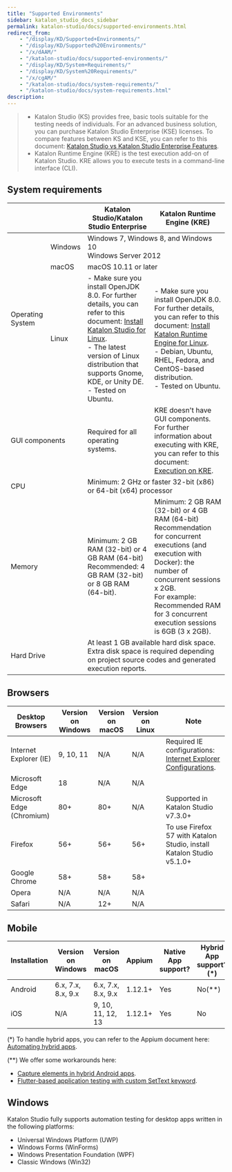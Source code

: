 ```yaml
---
title: "Supported Environments"
sidebar: katalon_studio_docs_sidebar
permalink: katalon-studio/docs/supported-environments.html
redirect_from:
    - "/display/KD/Supported+Environments/"
    - "/display/KD/Supported%20Environments/"
    - "/x/dAAM/"
    - "/katalon-studio/docs/supported-environments/"
    - "/display/KD/System+Requirements/"
    - "/display/KD/System%20Requirements/"
    - "/x/cgAM/"
    - "/katalon-studio/docs/system-requirements/"
    - "/katalon-studio/docs/system-requirements.html"
description:
---
```



> * Katalon Studio (KS) provides free, basic tools suitable for the testing needs of individuals. For an advanced business solution, you can purchase Katalon Studio Enterprise (KSE) licenses. To compare features between KS and KSE, you can refer to this document: [Katalon Studio vs Katalon Studio Enterprise Features](https://docs.katalon.com/katalon-studio/docs/katalon-studio-vs-katalon-studio-enterprise.html). 
> * Katalon Runtime Engine (KRE) is the test execution add-on of Katalon Studio. KRE allows you to execute tests in a command-line interface (CLI).

## System requirements

<table>
<thead>
  <tr>
    <th> </th>
    <th></th>
    <th>Katalon Studio/Katalon Studio Enterprise</th>
    <th>Katalon Runtime Engine (KRE)</th>
  </tr>
</thead>
<tbody>
  <tr>
    <td rowspan="3">Operating System</td>
    <td>Windows</td>
    <td colspan="2">Windows 7, Windows 8, and Windows 10<br>Windows Server 2012</td>
  </tr>
  <tr>
    <td>macOS</td>
    <td colspan="2">macOS 10.11 or later</td>
  </tr>
  <tr>
    <td>Linux</td>
    <td>- Make sure you install OpenJDK 8.0. For further details, you can refer to this document: <a href="https://docs.katalon.com/katalon-studio/docs/katalon-studio-gui-beta-for-linux.html#install-katalon-studio-for-linux" target="_blank" rel="noopener noreferrer">Install Katalon Studio for Linux</a>.<br>- The latest version of Linux distribution that supports Gnome, KDE, or Unity DE. <br>- Tested on Ubuntu.<br></td>
    <td>- Make sure you install OpenJDK 8.0.<br>For further details, you can refer to this document: <a href="https://docs.katalon.com/katalon-studio/docs/katalon-studio-gui-beta-for-linux.html#install-katalon-studio-for-linux" target="_blank" rel="noopener noreferrer">Install Katalon Runtime Engine for Linux</a>.<br>- Debian, Ubuntu, RHEL, Fedora, and CentOS-based distribution. <br>- Tested on Ubuntu.<br></td>
  </tr>
  <tr>
    <td colspan="2">GUI components</td>
    <td>Required for all operating systems.</td>
    <td>KRE doesn't have GUI components. For further information about executing with KRE, you can refer to this document: <a href="https://docs.katalon.com/katalon-studio/docs/console-mode-execution.html#command-builder" target="_blank" rel="noopener noreferrer">Execution on KRE</a>.</td>
  </tr>
  <tr>
    <td colspan="2">CPU</td>
    <td colspan="2">Minimum: 2 GHz or faster 32-bit (x86) or 64-bit (x64) processor</td>
  </tr>
  <tr>
    <td colspan="2">Memory</td>
    <td>Minimum: 2 GB RAM (32-bit) or 4 GB RAM (64-bit)<br>Recommended: 4 GB RAM (32-bit) or 8 GB RAM (64-bit).</td>
    <td>Minimum: 2 GB RAM (32-bit) or 4 GB RAM (64-bit)<br>Recommendation for concurrent executions (and execution with Docker): the number of concurrent sessions x 2GB.<br>For example: Recommended RAM for 3 concurrent execution sessions is 6GB (3 x 2GB).</td>
  </tr>
  <tr>
    <td colspan="2">Hard Drive</td>
    <td colspan="2">At least 1 GB available hard disk space. Extra disk space is required depending on project source codes and generated execution reports.</td>
  </tr>
</tbody>
</table>

## Browsers

<table>
<thead>
  <tr>
    <th>Desktop Browsers</th>
    <th>Version on Windows</th>
    <th>Version on macOS</th>
    <th>Version on Linux</th>
    <th>Note</th>
  </tr>
</thead>
<tbody>
  <tr>
    <td>Internet Explorer (IE)</td>
    <td>9, 10, 11</td>
    <td>N/A</td>
    <td>N/A</td>
    <td>Required IE configurations: <a href="https://docs.katalon.com/katalon-studio/docs/internet-explorer-configurations.html" target="_blank" rel="noopener noreferrer">Internet Explorer Configurations</a>.</td>
  </tr>
  <tr>
    <td>Microsoft Edge</td>
    <td>18</td>
    <td>N/A</td>
    <td>N/A</td>
    <td></td>
  </tr>
  <tr>
    <td>Microsoft Edge (Chromium)</td>
    <td>80+</td>
    <td>80+</td>
    <td>N/A</td>
    <td>Supported in Katalon Studio v7.3.0+</td>
  </tr>
  <tr>
    <td>Firefox</td>
    <td>56+</td>
    <td>56+</td>
    <td>56+</td>
    <td>To use Firefox 57 with Katalon Studio, install Katalon Studio v5.1.0+</td>
  </tr>
  <tr>
    <td>Google Chrome</td>
    <td>58+</td>
    <td>58+</td>
    <td>58+</td>
    <td></td>
  </tr>
  <tr>
    <td>Opera</td>
    <td>N/A</td>
    <td>N/A</td>
    <td>N/A</td>
    <td></td>
  </tr>
  <tr>
    <td>Safari</td>
    <td>N/A</td>
    <td>12+</td>
    <td>N/A</td>
    <td></td>
  </tr>
</tbody>
</table>

## Mobile

<table>
<thead>
  <tr>
    <th>Installation</th>
    <th>Version on Windows</th>
    <th>Version on macOS</th>
    <th>Appium</th>
    <th>Native App support?</th>
    <th>Hybrid App support?(*)</th>
    <th>Mobile Browser support</th>
    <th>Xcode</th>
  </tr>
</thead>
<tbody>
  <tr>
    <td>Android</td>
    <td>6.x, 7.x, 8.x, 9.x</td>
    <td>6.x, 7.x, 8.x, 9.x</td>
    <td>1.12.1+</td>
    <td>Yes</td>
    <td>No(**)</td>
    <td>Yes</td>
    <td>N/A</td>
  </tr>
  <tr>
    <td>iOS</td>
    <td>N/A</td>
    <td>9, 10, 11, 12, 13</td>
    <td>1.12.1+</td>
    <td>Yes</td>
    <td>No</td>
    <td>Yes</td>
    <td>v9.4.1+</td>
  </tr>
</tbody>
</table>

(*) To handle hybrid apps, you can refer to the Appium document here: [Automating hybrid apps](http://appium.io/docs/en/writing-running-appium/web/hybrid/#automating-hybrid-apps).

(**) We offer some workarounds here: 
- [Capture elements in hybrid Android apps](https://docs.katalon.com/katalon-studio/docs/capture-elements-in-hybrid-android-apps.html).
- [Flutter-based application testing with custom SetText keyword](https://docs.katalon.com/katalon-studio/docs/flutter-based-application-testing.html).

## Windows

Katalon Studio fully supports automation testing for desktop apps written in the following platforms: 

- Universal Windows Platform (UWP)
- Windows Forms (WinForms)
- Windows Presentation Foundation (WPF)
- Classic Windows (Win32)
